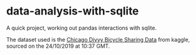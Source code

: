 # data-analysis-with-sqlite

A quick project, working out pandas interactions with sqlite.
  
The dataset used is the [Chicago Divvy Bicycle Sharing Data](https://www.kaggle.com/yingwurenjian/chicago-divvy-bicycle-sharing-data/download) from kaggle, sourced on the 24/10/2019 at 10:37 GMT.
